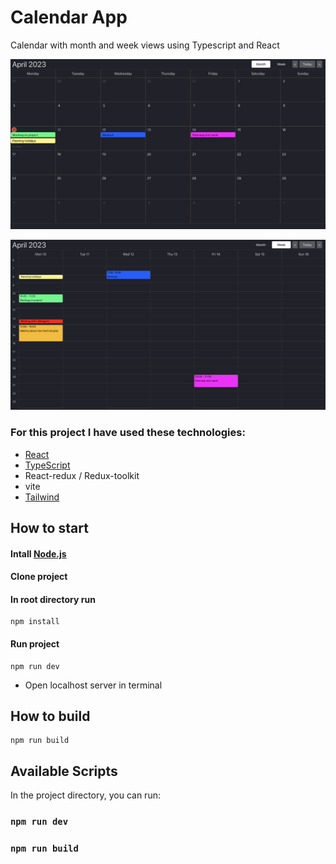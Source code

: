 # Calendar App

Calendar with month and week views using Typescript and React

![app-overview](public/MonthPreview.png)

![app-overview](public/WeekPreview.png)


### For this project I have used these technologies:

- [React](https://reactjs.org/)
- [TypeScript](https://www.typescriptlang.org/)
- React-redux / Redux-toolkit
- vite
- [Tailwind](https://tailwindui.com/)


## How to start

#### Intall [Node.js](https://nodejs.org/en/)

#### Clone project

#### In root directory run

```
npm install
```

#### Run project

```
npm run dev
```
- Open localhost server in terminal

## How to build

```
npm run build
```
## Available Scripts

In the project directory, you can run:

### `npm run dev`
### `npm run build`